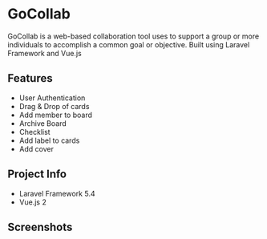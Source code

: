 # GoCollab
GoCollab is a web-based collaboration tool uses to support a group or more individuals to accomplish a common goal or objective. Built using Laravel Framework and Vue.js

## Features
- User Authentication
- Drag & Drop of cards
- Add member to board
- Archive Board
- Checklist
- Add label to cards
- Add cover

## Project Info
- Laravel Framework 5.4
- Vue.js 2

## Screenshots
